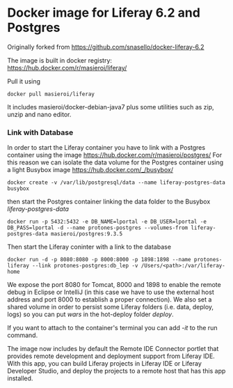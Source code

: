 # Docker image for Liferay 6.2 and Postgres 
Originally forked from https://github.com/snasello/docker-liferay-6.2

The image is built in docker registry: https://hub.docker.com/r/masieroi/liferay/ 

Pull it using
```
docker pull masieroi/liferay
```

It includes masieroi/docker-debian-java7 plus some utilities such as zip, unzip and nano editor.
 
### Link with Database
In order to start the Liferay container you have to link with a Postgres container using the image https://hub.docker.com/r/masieroi/postgres/
For this reason we can isolate the data volume for the Postgres container using a light Busybox image https://hub.docker.com/_/busybox/

```
docker create -v /var/lib/postgresql/data --name liferay-postgres-data busybox
```

then start the Postgres container linking the data folder to the Busybox *liferay-postgres-data*

```
docker run -p 5432:5432 -e DB_NAME=lportal -e DB_USER=lportal -e DB_PASS=lportal -d --name protones-postgres --volumes-from liferay-postgres-data masieroi/postgres:9.3.5
```

Then start the Liferay coninter with a link to the database
```
docker run -d -p 8080:8080 -p 8000:8000 -p 1898:1898 --name protones-liferay --link protones-postgres:db_lep -v /Users/<path>:/var/liferay-home
```

We expose the port 8080 for Tomcat, 8000 and 1898 to enable the remote debug in Eclipse or IntelliJ (in this case we have to use the external host address and port 8000 to establish a proper connection).
We also set a shared volume in order to persist some Liferay folders (i.e. data, deploy, logs) so you can put *wars* in the hot-deploy folder *deploy*.

If you want to attach to the container's terminal you can add *-it* to the run command.

The image now includes by default the Remote IDE Connector portlet that provides remote development and deployment support from Liferay IDE. With this app, you can build Liferay projects in Liferay IDE or Liferay Developer Studio, and deploy the projects to a remote host that has this app installed. 


